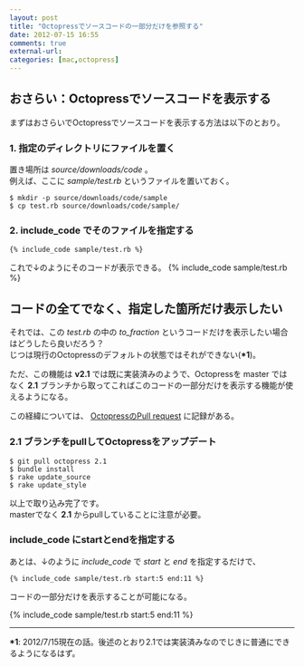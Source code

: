 ```yaml
---
layout: post
title: "Octopressでソースコードの一部分だけを参照する"
date: 2012-07-15 16:55
comments: true
external-url: 
categories: [mac,octopress]
---
```


## おさらい：Octopressでソースコードを表示する

まずはおさらいでOctopressでソースコードを表示する方法は以下のとおり。

### 1. 指定のディレクトリにファイルを置く

置き場所は *source/downloads/code* 。  
例えば、ここに *sample/test.rb* というファイルを置いておく。
```
$ mkdir -p source/downloads/code/sample
$ cp test.rb source/downloads/code/sample/
```

### 2. include_code でそのファイルを指定する

```
{% include_code sample/test.rb %}
```
これで↓のようにそのコードが表示できる。
{% include_code sample/test.rb %}

## コードの全てでなく、指定した箇所だけ表示したい

それでは、この *test.rb* の中の *to_fraction* というコードだけを表示したい場合はどうしたら良いだろう？  
じつは現行のOctopressのデフォルトの状態ではそれができない(**\*1**)。

ただ、この機能は **v2.1** では既に実装済みのようで、Octopressを master ではなく **2.1** ブランチから取ってこればこのコードの一部分だけを表示する機能が使えるようになる。

この経緯については、 [OctopressのPull request](https://github.com/imathis/octopress/pull/478) に記録がある。


### 2.1 ブランチをpullしてOctopressをアップデート

```
$ git pull octopress 2.1
$ bundle install
$ rake update_source
$ rake update_style
```
以上で取り込み完了です。  
masterでなく **2.1** からpullしていることに注意が必要。

### include_code にstartとendを指定する

あとは、↓のように *include_code* で *start* と *end* を指定するだけで、
```
{% include_code sample/test.rb start:5 end:11 %}
```
コードの一部分だけを表示することが可能になる。

{% include_code sample/test.rb start:5 end:11 %}

---
**\*1**: 2012/7/15現在の話。後述のとおり2.1では実装済みなのでじきに普通にできるようになるはず。
